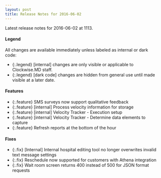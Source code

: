 ```yaml
---
layout: post
title: Release Notes for 2016-06-02
---
```


Latest release notes for 2016-06-02 at 1113.

<div class='legend' markdown='1'>

#### Legend

All changes are available immediately unless labeled as internal or dark code:

- {:.legend} [internal] changes are only visible or applicable to Clockwise.MD staff.
- {:.legend} [dark code] changes are hidden from general use until made visible at a later date.

</div>

<div class='features' markdown='1'>

#### Features

- {:.feature} SMS surveys now support qualitative feedback
- {:.feature} [internal] Process velocity information for storage
- {:.feature} [internal] Velocity Tracker - Execution setup
- {:.feature} [internal] Velocity Tracker - Determine data elements to capture
- {:.feature} Refresh reports at the bottom of the hour

</div>

<div class='fixes' markdown='1'>

#### Fixes

- {:.fix} [Internal] Internal hospital editing tool no longer overwrites invalid text message settings
- {:.fix} Reschedule now supported for customers with Athena integration
- {:.fix} Wait room screen returns 400 instead of 500 for JSON format requests

</div>
